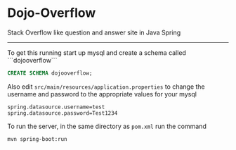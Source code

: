 # Dojo-Overflow
Stack Overflow like question and answer site in Java Spring

<hr>
To get this running start up mysql and create a schema called ```dojooverflow```

```sql
CREATE SCHEMA dojooverflow;
```

Also edit ```src/main/resources/application.properties``` to change the username and password to the appropriate values for your mysql

```
spring.datasource.username=test
spring.datasource.password=Test1234
```

To run the server, in the same directory as ```pom.xml``` run the command

```bash
mvn spring-boot:run
```
